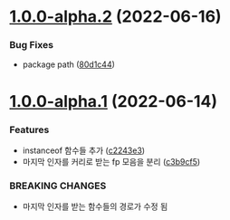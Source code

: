 # [1.0.0-alpha.2](https://github.com/boostbrothers/ifify/compare/v1.0.0-alpha.1...v1.0.0-alpha.2) (2022-06-16)


### Bug Fixes

* package path ([80d1c44](https://github.com/boostbrothers/ifify/commit/80d1c44f1ee00d28aba8ecbd5fb1a8ba86444c47))

# [1.0.0-alpha.1](https://github.com/boostbrothers/ifify/compare/v0.0.3...v1.0.0-alpha.1) (2022-06-14)


### Features

* instanceof 함수들 추가 ([c2243e3](https://github.com/boostbrothers/ifify/commit/c2243e37448b2b4fa7931800cbbaf2d663d82edf))
* 마지막 인자를 커리로 받는 fp 모음을 분리 ([c3b9cf5](https://github.com/boostbrothers/ifify/commit/c3b9cf5f1545cfbce155df479e431b199bc420be))


### BREAKING CHANGES

* 마지막 인자를 받는 함수들의 경로가 수정 됨

